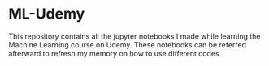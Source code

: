 # ML-Udemy
This repository contains all the jupyter notebooks I made while learning the Machine Learning course on Udemy.
These notebooks can be referred afterward to refresh my memory on how to use different codes
